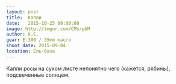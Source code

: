 ```yaml
---
layout: post
title:  Капли
date:   2015-10-25 00:00:00
image: http://imgur.com/CMsrpbM
author: К.С.
gear: E-300 / 35mm macro
shoot_date: 2015-09-04
location: Ёль-база
---
```


Капли росы на сухом листе непонятно чего (кажется, рябины), подсвеченные солнцем.
